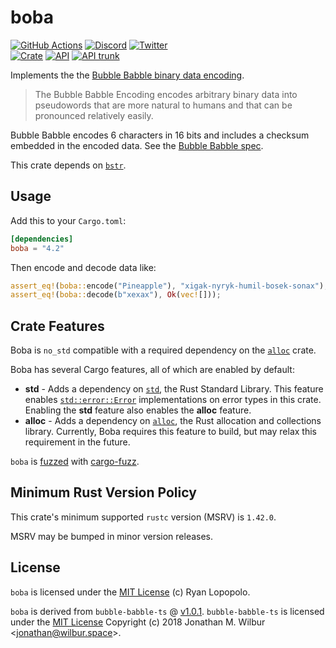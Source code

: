 # boba

[![GitHub Actions](https://github.com/artichoke/boba/workflows/CI/badge.svg)](https://github.com/artichoke/boba/actions)
[![Discord](https://img.shields.io/discord/607683947496734760)](https://discord.gg/QCe2tp2)
[![Twitter](https://img.shields.io/twitter/follow/artichokeruby?label=Follow&style=social)](https://twitter.com/artichokeruby)
<br>
[![Crate](https://img.shields.io/crates/v/boba.svg)](https://crates.io/crates/boba)
[![API](https://docs.rs/boba/badge.svg)](https://docs.rs/boba)
[![API trunk](https://img.shields.io/badge/docs-trunk-blue.svg)](https://artichoke.github.io/boba/boba/)

Implements the the
[Bubble Babble binary data encoding](/spec/Bubble_Babble_Encoding.txt).

> The Bubble Babble Encoding encodes arbitrary binary data into pseudowords that
> are more natural to humans and that can be pronounced relatively easily.

Bubble Babble encodes 6 characters in 16 bits and includes a checksum embedded
in the encoded data. See the
[Bubble Babble spec](spec/Bubble_Babble_Encoding.txt).

This crate depends on [`bstr`].

## Usage

Add this to your `Cargo.toml`:

```toml
[dependencies]
boba = "4.2"
```

Then encode and decode data like:

```rust
assert_eq!(boba::encode("Pineapple"), "xigak-nyryk-humil-bosek-sonax");
assert_eq!(boba::decode(b"xexax"), Ok(vec![]));
```

## Crate Features

Boba is `no_std` compatible with a required dependency on the [`alloc`] crate.

Boba has several Cargo features, all of which are enabled by default:

- **std** - Adds a dependency on [`std`], the Rust Standard Library. This
  feature enables [`std::error::Error`] implementations on error types in this
  crate. Enabling the **std** feature also enables the **alloc** feature.
- **alloc** - Adds a dependency on [`alloc`], the Rust allocation and
  collections library. Currently, Boba requires this feature to build, but may
  relax this requirement in the future.

`boba` is [fuzzed](fuzz/fuzz_targets) with [cargo-fuzz].

## Minimum Rust Version Policy

This crate's minimum supported `rustc` version (MSRV) is `1.42.0`.

MSRV may be bumped in minor version releases.

## License

`boba` is licensed under the [MIT License](LICENSE) (c) Ryan Lopopolo.

`boba` is derived from `bubble-babble-ts` @
[v1.0.1](https://github.com/JonathanWilbur/bubble-babble-ts/tree/v1.0.1).
`bubble-babble-ts` is licensed under the
[MIT License](https://github.com/JonathanWilbur/bubble-babble-ts/blob/v1.0.1/LICENSE.txt)
Copyright (c) 2018 Jonathan M. Wilbur \<jonathan@wilbur.space\>.

[`bstr`]: https://crates.io/crates/bstr
[`alloc`]: https://doc.rust-lang.org/stable/alloc/index.html
[`std`]: https://doc.rust-lang.org/stable/std/index.html
[`std::error::error`]:
  https://doc.rust-lang.org/stable/std/error/trait.Error.html
[cargo-fuzz]: https://crates.io/crates/cargo-fuzz
